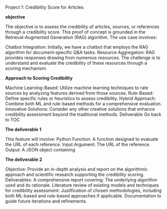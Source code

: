 Project 1: Credibility Score for Articles

**objective**

The objective is to assess the credibility of articles, sources, or references through a credibility score. This proof of concept is grounded in the Retrieval-Augmented Generation (RAG) algorithm. The use case involves:

Chatbot Integration: Initially, we have a chatbot that employs the RAG algorithm for document-specific Q&A tasks.
Resource Aggregation: RAG provides responses drawing from numerous resources.
The challenge is to understand and evaluate the credibility of these resources through a scoring mechanism.

**Approach to Scoring Credibility**

Machine Learning-Based: Utilize machine learning techniques to rate sources by analyzing features derived from those sources.
Rule-Based: Define specific rules or heuristics to assess credibility.
Hybrid Approach: Combine both ML and rule-based methods for a comprehensive evaluation.
Innovative Solutions: Consider any other creative solutions that enhance credibility assessment beyond the traditional methods.
Deliverable
Go back to TOC

**The deliverable 1**

This feature will involve:
Python Function: A function designed to evaluate the URL of each reference.
Input Argument: The URL of the reference.
Output: A JSON object containing

**The deliverable 2**

Objective: Provide an in-depth analysis and report on the algorithmic approach and scientific research supporting the credibility scoring.
Deliverables:
A comprehensive report covering:
The underlying algorithm used and its rationale.
Literature review of existing models and techniques for credibility assessment.
Justification of chosen methodologies, including both ML-based and rule-based approaches if applicable.
Documentation to guide future iterations and refinements.
